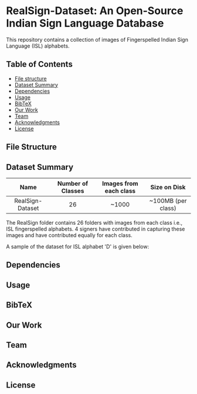 # RealSign-Dataset: An Open-Source Indian Sign Language Database
This repository contains a collection of images of Fingerspelled Indian Sign Language (ISL) alphabets.


## Table of Contents
- [File structure](#file-structure)
- [Dataset Summary](#dataset-summary) 
- [Dependencies](#dependencies)
- [Usage](#usage)
- [BibTeX](#bibtex)
- [Our Work](#our-work)
- [Team](#team)
- [Acknowledgments](#acknowledgments)
- [License](#license)


## File Structure


## Dataset Summary

|       Name       | Number of Classes | Images from each class |    Size on Disk    |
|:----------------:|:-----------------:|:----------------------:|:------------------:|
| RealSign-Dataset |         26        |          ~1000         | ~100MB (per class) |

The RealSign folder contains 26 folders with images from each class i.e., ISL fingerspelled alphabets. 4 signers have contributed in capturing these images and have contributed equally for each class.

A sample of the dataset for ISL alphabet 'D' is given below:


## Dependencies


## Usage


## BibTeX


## Our Work


## Team


## Acknowledgments


## License
